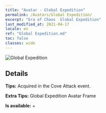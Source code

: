 ```yaml
---
title: "Avatar - Global Expedition"
permalink: /Avatars/Global Expedition/
excerpt: "Era of Chaos  Global Expedition"
last_modified_at: 2021-04-17
locale: en
ref: "Global Expedition.md"
toc: false
classes: wide
---
```

 ![Global Expedition](/images/a/avatarFrame_201.png)

## Details

 **Tips:** Acquired in the Cove Attack event. 

 **Extra Tips:** Global Expedition Avatar Frame 

 **Is available:**  + 

